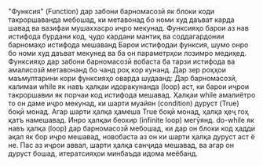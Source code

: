 "Функсия" (Function) дар забони барномасозӣ як блоки коди такроршаванда мебошад, ки метавонад бо номи худ даъват карда шавад ва вазифаи мушаххасро иҷро мекунад. Функсияҳо барои аз нав истифода бурдани код, ҷудо кардани мантиқ ва соддагардонии барномаҳо истифода мешаванд
Барои истифодаи функсия, шумо онро бо номи худ даъват мекунед ва ба он параметрҳои лозимро медиҳед.
Функсияҳо дар забони барномасозӣ вобаста ба тарзи истифода ва амалисозӣ метавонанд бо чанд роҳ кор кунанд. Дар зер роҳҳои маъмултарини кори функсияҳо оварда шудаанд:
Дар барномасозӣ, калимаи while як навъ ҳалқаи идоракунанда (loop) аст, ки барои иҷрои такроршавии як порчаи код истифода мешавад. Ҳалқаи while амалиётро то он даме иҷро мекунад, ки шарти муайян (condition) дуруст (True) боқӣ монад.
Агар шарти ҳалқа ҳамеша True боқӣ монад, ҳалқа ҳеҷ гоҳ қатъ намешавад. Инро ҳалқаи беохир (infinite loop) мегӯянд.
do-while як навъ ҳалқа (loop) дар барномасозӣ мебошад, ки дар он блоки код ҳадди ақал як бор иҷро мешавад, новобаста аз он ки шарти ҳалқа дуруст аст ё не. Пас аз иҷрои аввал, шарти ҳалқа санҷида мешавад, ва агар он дуруст бошад, итератсияҳои минбаъда идома меёбанд.

